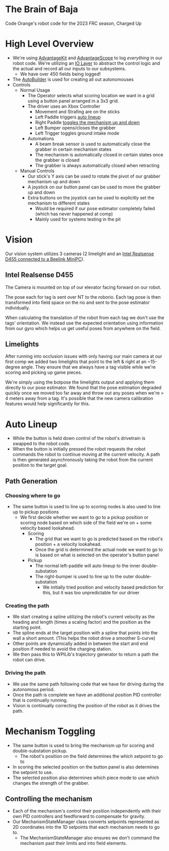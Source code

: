 # The Brain of Baja

Code Orange's robot code for the 2023 FRC season, Charged Up

# High Level Overview

- We're using [AdvantageKit](https://github.com/Mechanical-Advantage/AdvantageKit)
  and [AdvantageScope](https://github.com/Mechanical-Advantage/AdvantageScope)
  to log *everything* in our robot code. We're utilizing
  an [IO Layer](https://github.com/Mechanical-Advantage/AdvantageKit/blob/main/docs/CODE-STRUCTURE.md#code-structure--io-layers)
  to abstract the control logic and the actual and record all our inputs to our subsystems.
    - We have over 450 fields being logged!
- The [AutoBuilder](https://github.com/FRC3476/AutoBuilder) is used for creating all out autonomouses
- Controls
    - Normal Usage
        - The Operator selects what scoring location we want in a grid using a button panel arranged in a 3x3 grid.
        - The driver uses an Xbox Controller
            - Movement and Strafing are on the sticks
            - Left Paddle triggers [auto lineup](#Auto-Lineup)
            - Right Paddle [toggles the mechanism up and down](#mechanism-toggling)
            - Left Bumper opens/closes the grabber
            - Left Trigger toggles ground intake mode
        - Automations
            - A beam break sensor is used to automatically close the grabber in certain mechanism states
            - The mechanism is automatically closed in certain states once the grabber is closed
            - The grabber is always automatically closed when retracting
    - Manual Controls
        - Our stick's Y axis can be used to rotate the pivot of our grabber mechanism up and down
        - A joystick on our button panel can be used to move the grabber up and down
        - Extra buttons on the joystick can be used to explicitly set the mechanism to different states
            - Would be required if our pose estimator completely failed (which has never happened at comp)
            - Mainly used for systems testing in the pit

# Vision

Our vision system utilizes 3 cameras (2 limelight and
an [Intel Realsense D455 connected to a Beelink MiniPC](https://github.com/FRC3476/AprilTags)).

## Intel Realsense D455

The Camera is mounted on top of our elevator facing forward on our robot.

The pose each for tag is sent over NT to the roborio. Each tag pose is then transformed into field space on the rio and
sent to the pose estimator individually.

When calculating the translation of the robot from each tag we don't use the tags' orientation. We instead use the
expected orientation using information from our gyro which helps us get useful poses from anywhere on the field.

## Limelights

After running into occlusion issues with only having our main camera at our first comp we added two limelights that
point to the left & right at an ~15-degree angle. They ensure that we always have a tag visible while we're scoring and
picking up game pieces.

We're simply using the botpose the limelights output and applying them directly to our pose estimator. We found that the
pose estimation degraded quickly once we moved too far away and throw out any poses when we're > 4 meters away from a
tag. It's possible that the new camera calibration features would help significantly for this.

# Auto Lineup

- While the button is held down control of the robot's drivetrain is swapped to the robot code.
- When the button is initially pressed the robot requests the robot commands the robot to continue moving at the current
  velocity. A path is then generated asynchronously taking the robot from the current position to the target goal.

## Path Generation

### Choosing where to go

- The same button is used to line up to scoring nodes is also used to line up to pickup positions
    - We first decide whether we want to go to a pickup position or scoring node based on which side of the field we're
      on + some velocity based lookahead.
        - Scoring
            - The grid that we want to go is predicted based on the robot's position + a velocity lookahead.
            - Once the grid is determined the actual node we want to go to is based on what is selected on the
              operator's button panel
        - Pickup
            - The normal left-paddle will auto lineup to the inner double-substation
            - The right-bumper is used to line up to the outer double-substation
                - We initially tried position and velocity based prediction for this, but it was too unpredictable for
                  our driver

### Creating the path

- We start creating a spline utilizing the robot's current velocity as the heading and length (times a scaling factor)
  and the position as the starting point.
- The spline ends at the target position with a spline that points into the wall a short amount. (This helps the robot
  drive a smoother S-curve)
- Other points are dynamically added in between the start and end position if needed to avoid the charging station.
- We then pass this to WPILib's trajectory generator to return a path the robot can drive.

### Driving the path

- We use the same path following code that we have for driving during the autonomous period.
- Once the path is complete we have an additional position PID controller that is continually running.
- Vision is continually correcting the position of the robot as it drives the path.

# Mechanism Toggling

- The same button is used to bring the mechanism up for scoring and double-substation pickup.
    - The robot's position on the field determines the which setpoint to go to
- In scoring the selected position on the button panel is also determines the setpoint to use.
- The selected position also determines which piece mode to use which changes the strength of the grabber.

## Controlling the mechanism

- Each of the mechanism's control their position independently with their own PID controllers and feedforward to
  compensate for gravity.
- Our MechanismStateManager class converts setpoints represented as 2D coordinates into the 1D setpoints that each
  mechanism needs to go to.
    - The MechanismStateManager also ensures we don't command the mechanism past their limits and into field elements.
